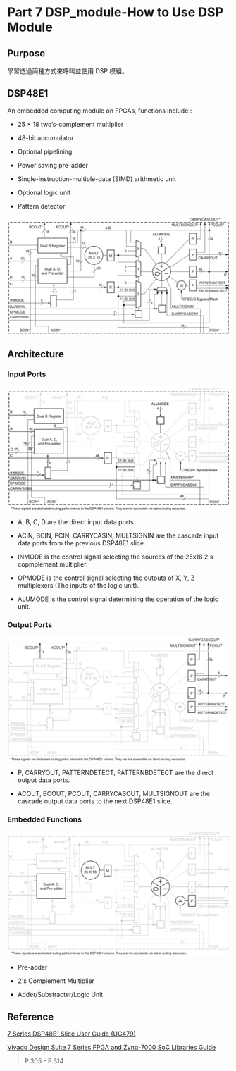 # Part 7 DSP_module-How to Use DSP Module

## Purpose

學習透過兩種方式來呼叫並使用 DSP 模組。

## DSP48E1

An embedded computing module on FPGAs, functions include :

- 25 × 18 two’s-complement multiplier

- 48-bit accumulator

- Optional pipelining

- Power saving pre-adder

-  Single-instruction-multiple-data (SIMD) arithmetic unit

- Optional logic unit

- Pattern detector


![DSP48E1](images/DSP.jpg)

## Architecture

### Input Ports

![Input Ports](images/input.jpg)

- A, B, C, D are the direct input data ports.

- ACIN, BCIN, PCIN, CARRYCASIN, MULTSIGNIN are the cascade input data ports from the previous DSP48E1 slice.

- INMODE is the control signal selecting the sources of the 25x18 2's copmplement multiplier.

- OPMODE is the control signal selecting the outputs of X, Y, Z multiplexers (The inputs of the logic unit).

- ALUMODE is the control signal determining the operation of the logic unit.  

### Output Ports

![Output Ports](images/output.jpg)

- P, CARRYOUT, PATTERNDETECT, PATTERNBDETECT are the direct output data ports.

- ACOUT, BCOUT, PCOUT, CARRYCASOUT, MULTSIGNOUT are the cascade output data ports to the next DSP48E1 slice.

### Embedded Functions

![Embedded Functions](images/functions.jpg)

- Pre-adder

- 2's Complement Multiplier

- Adder/Substracter/Logic Unit

## Reference

[7 Series DSP48E1 Slice User Guide (UG479)](https://www.xilinx.com/support/documentation/user_guides/ug479_7Series_DSP48E1.pdf)

[Vivado Design Suite 7 Series FPGA and Zynq-7000 SoC Libraries Guide](https://docs.xilinx.com/v/u/2020.1-English/ug953-vivado-7series-libraries)

> P.305 - P.314
